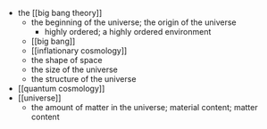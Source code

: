 - the [[big bang theory]]
    - the beginning of the universe; the origin of the universe
        - highly ordered; a highly ordered environment
    - [[big bang]]
    - [[inflationary cosmology]]
    - the shape of space
    - the size of the universe
    - the structure of the universe
- [[quantum cosmology]]
- [[universe]]
    - the amount of matter in the universe; material content; matter content
